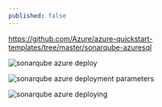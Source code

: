 ```yaml
---
published: false
---
```


https://github.com/Azure/azure-quickstart-templates/tree/master/sonarqube-azuresql

![sonarqube azure deploy]({{site.baseurl}}/public/uploads/2016/11/sonarqube-azure-deploy.png)


![sonarqube azure deployment parameters]({{site.baseurl}}/public/uploads/2016/11/sonarqube-azure-deploy-parameters.png)


![sonarqube azure deploying]({{site.baseurl}}/public/uploads/2016/11/sonarqube-azure-deploying.png)


